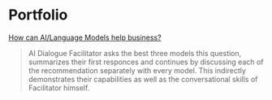 # Portfolio
[How can AI/Language Models help business?](https://github.com/ai-dialogue-facilitator/how-can-ai-help-business)
> AI Dialogue Facilitator asks the best three models this question, summarizes their first responces and continues by discussing each of the recommendation separately with every model. This indirectly demonstrates their capabilities as well as the conversational skills of Facilitator himself.
